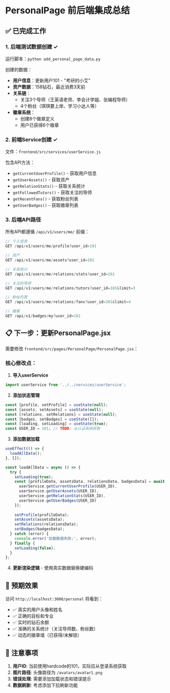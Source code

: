 # PersonalPage 前后端集成总结

## ✅ 已完成工作

### 1. 后端测试数据创建 ✓
运行脚本：`python add_personal_page_data.py`

创建的数据：
- **用户信息**：更新用户101 - "考研的小艾"
- **资产数据**：158钻石，最近消费3天前
- **关系链**：
  - 关注3个导师（王英语老师、李会计学姐、张编程导师）
  - 4个粉丝（琪琪要上岸、学习小达人等）
- **徽章系统**：
  - 创建8个徽章定义
  - 用户已获得6个徽章

### 2. 前端Service创建 ✓
文件：`frontend/src/services/userService.js`

包含API方法：
- `getCurrentUserProfile()` - 获取用户信息
- `getUserAssets()` - 获取资产
- `getRelationStats()` - 获取关系统计
- `getFollowedTutors()` - 获取关注的导师
- `getRecentFans()` - 获取粉丝列表
- `getUserBadges()` - 获取徽章列表

### 3. 后端API路径
所有API都遵循 `/api/v1/users/me/` 前缀：

```javascript
// 个人信息
GET /api/v1/users/me/profile?user_id=101

// 资产
GET /api/v1/users/me/assets?user_id=101

// 关系统计
GET /api/v1/users/me/relations/stats?user_id=101

// 关注的导师
GET /api/v1/users/me/relations/tutors?user_id=101&limit=3

// 粉丝列表
GET /api/v1/users/me/relations/fans?user_id=101&limit=4

// 徽章
GET /api/v1/badges/my?user_id=101
```

## 📋 下一步：更新PersonalPage.jsx

需要修改 `frontend/src/pages/PersonalPage/PersonalPage.jsx`：

### 核心修改点：

1. **导入userService**
```javascript
import userService from '../../services/userService';
```

2. **添加状态管理**
```javascript
const [profile, setProfile] = useState(null);
const [assets, setAssets] = useState(null);
const [relations, setRelations] = useState(null);
const [badges, setBadges] = useState([]);
const [loading, setLoading] = useState(true);
const USER_ID = 101; // TODO: 从认证系统获取
```

3. **添加数据加载**
```javascript
useEffect(() => {
  loadAllData();
}, []);

const loadAllData = async () => {
  try {
    setLoading(true);
    const [profileData, assetsData, relationsData, badgesData] = await Promise.all([
      userService.getCurrentUserProfile(USER_ID),
      userService.getUserAssets(USER_ID),
      userService.getRelationStats(USER_ID),
      userService.getUserBadges(USER_ID)
    ]);
    
    setProfile(profileData);
    setAssets(assetsData);
    setRelations(relationsData);
    setBadges(badgesData);
  } catch (error) {
    console.error('加载数据失败:', error);
  } finally {
    setLoading(false);
  }
};
```

4. **更新渲染逻辑** - 使用真实数据替换硬编码

## 🎯 预期效果

访问 `http://localhost:3000/personal` 将看到：
- ✅ 真实的用户头像和姓名
- ✅ 正确的目标和专业
- ✅ 实时的钻石余额
- ✅ 准确的关系统计（关注导师数、粉丝数）
- ✅ 动态的徽章墙（已获得/未解锁）

## 🔧 注意事项

1. **用户ID**: 当前使用hardcode的101，实际应从登录系统获取
2. **图片路径**: 头像路径为 `/avatars/avatar1.png`
3. **错误处理**: 需要添加加载状态和错误提示
4. **数据刷新**: 考虑添加下拉刷新功能 